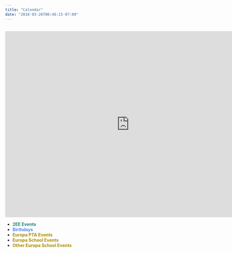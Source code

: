 ```yaml
---
title: "Calendar"
date: "2018-03-26T00:48:15-07:00"
---
```


<br/>

<iframe src="https://calendar.google.com/calendar/b/2/embed?title=Class%202EE%20Calendar&amp;height=600&amp;wkst=1&amp;bgcolor=%23FFFFFF&amp;src=europa.ee.2016%40gmail.com&amp;color=%231B887A&amp;src=uuhn0nb244pv3reh1bbs6m4fps%40group.calendar.google.com&amp;color=%238C500B&amp;src=u3g5tvmtu7get5gb65c769o5jk%40group.calendar.google.com&amp;color=%23182C57&amp;src=6nl9o1k8q2s6m9kc66su60pf18%40group.calendar.google.com&amp;color=%2323164E&amp;src=dcif8bv8l4l7niguafbr7ruikoh9eqj1%40import.calendar.google.com&amp;color=%23AB8B00&amp;ctz=Europe%2FLondon" style="border-width:0" width="800" height="600" frameborder="0" scrolling="no"></iframe>

<br/>

* <span style="color:#1B887A">**2EE Events**<span>
* <span style="color:#4f86f7">**Birthdays**</span>
* <span style="color:#AB8B00">**Europa PTA Events**</span>
* <span style="color:#AB8B00">**Europa School Events**</span>
* <span style="color:#AB8B00">**Other Europa School Events**</span>

